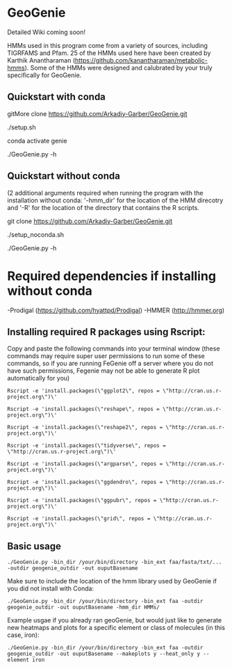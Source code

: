 # GeoGenie

Detailed Wiki coming soon!

HMMs used in this program come from a variety of sources, including TIGRFAMS and Pfam. 25 of the HMMs used here have been created by Karthik Anantharaman (https://github.com/kanantharaman/metabolic-hmms). Some of the HMMs were designed and calubrated by your truly specifically for GeoGenie.

## Quickstart with conda
gitMore clone https://github.com/Arkadiy-Garber/GeoGenie.git

./setup.sh

conda activate genie

./GeoGenie.py -h

## Quickstart without conda
(2 additional arguments required when running the program with the installation without conda: '-hmm_dir' for the location of the HMM direcotry and '-R' for the location of the directory that contains the R scripts.

git clone https://github.com/Arkadiy-Garber/GeoGenie.git

./setup_noconda.sh

./GeoGenie.py -h

# Required dependencies if installing without conda

-Prodigal (https://github.com/hyattpd/Prodigal)
-HMMER (http://hmmer.org)

## Installing required R packages using Rscript:

Copy and paste the following commands into your terminal window (these commands may require super user permissions to run some of these commands, so if you are running FeGenie off a server where you do not have such permissions, Fegenie may not be able to generate R plot automatically for you)

    Rscript -e 'install.packages(\"ggplot2\", repos = \"http://cran.us.r-project.org\")\'

    Rscript -e 'install.packages(\"reshape\", repos = \"http://cran.us.r-project.org\")\'

    Rscript -e 'install.packages(\"reshape2\", repos = \"http://cran.us.r-project.org\")\'

    Rscript -e 'install.packages(\"tidyverse\", repos = \"http://cran.us.r-project.org\")\'

    Rscript -e 'install.packages(\"argparse\", repos = \"http://cran.us.r-project.org\")\'

    Rscript -e 'install.packages(\"ggdendro\", repos = \"http://cran.us.r-project.org\")\'

    Rscript -e 'install.packages(\"ggpubr\", repos = \"http://cran.us.r-project.org\")\'

    Rscript -e 'install.packages(\"grid\", repos = \"http://cran.us.r-project.org\")\'


## Basic usage

    ./GeoGenie.py -bin_dir /your/bin/directory -bin_ext faa/fasta/txt/... -outdir geogenie_outdir -out ouputBasename
    
Make sure to include the location of the hmm library used by GeoGenie if you did not install with Conda:

    ./GeoGenie.py -bin_dir /your/bin/directory -bin_ext faa -outdir geogenie_outdir -out ouputBasename -hmm_dir HMMs/
    
Example usgae if you already ran geoGenie, but would just like to generate new heatmaps and plots for a specific element or class of molecules (in this case, iron):

    ./GeoGenie.py -bin_dir /your/bin/directory -bin_ext faa -outdir geogenie_outdir -out ouputBasename --makeplots y --heat_only y --element iron


